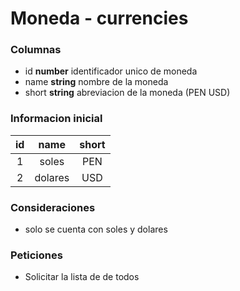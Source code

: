 # Moneda - currencies
### Columnas
- id **number** identificador unico de moneda
- name **string** nombre de la moneda
- short **string** abreviacion de la moneda (PEN USD)

### Informacion inicial
| id  | name  | short |
|:-:  |:-:    |:-:    |
|1    |soles  |PEN    |
|2    |dolares|USD    |

### Consideraciones
- solo se cuenta con soles y dolares

### Peticiones
- Solicitar la lista de de todos
